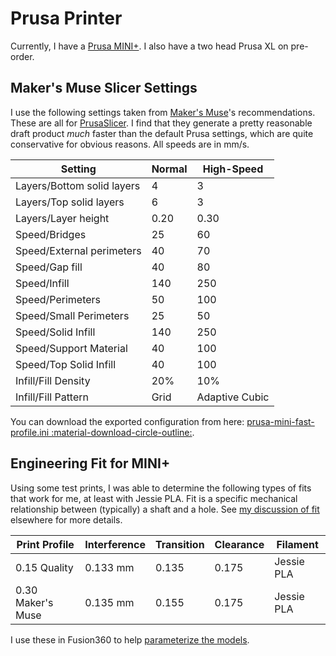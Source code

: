 # Prusa Printer

<!-- TODO:
* Different kinds of bed material
* Cleaning the bed
* Removing prints from the bed (let it cool, flex the spring steel)
-->
Currently, I have a [Prusa
MINI+](https://www.prusa3d.com/category/original-prusa-mini/). I also have a two
head Prusa XL on pre-order.

## Maker's Muse Slicer Settings

I use the following settings taken from [Maker's
Muse](https://www.makersmuse.com)'s recommendations. These are all for
[PrusaSlicer](https://www.prusa3d.com/page/prusaslicer_424/). I find that they
generate a pretty reasonable draft product _much_ faster than the default Prusa
settings, which are quite conservative for obvious reasons. All speeds are in
mm/s.

| Setting                    | Normal | High-Speed     |
| -------------------------- | ------ | -------------- |
| Layers/Bottom solid layers | 4      | 3              |
| Layers/Top solid layers    | 6      | 3              |
| Layers/Layer height        | 0.20   | 0.30           |
| Speed/Bridges              | 25     | 60             |
| Speed/External perimeters  | 40     | 70             |
| Speed/Gap fill             | 40     | 80             |
| Speed/Infill               | 140    | 250            |
| Speed/Perimeters           | 50     | 100            |
| Speed/Small Perimeters     | 25     | 50             |
| Speed/Solid Infill         | 140    | 250            |
| Speed/Support Material     | 40     | 100            |
| Speed/Top Solid Infill     | 40     | 100            |
| Infill/Fill Density        | 20%    | 10%            |
| Infill/Fill Pattern        | Grid   | Adaptive Cubic |

You can download the exported configuration from here:
[prusa-mini-fast-profile.ini :material-download-circle-outline:](/files/prusa-mini-fast-profile.ini).

## Engineering Fit for MINI+

Using some test prints, I was able to determine the following types of fits that
work for me, at least with Jessie PLA. Fit is a specific mechanical relationship
between (typically) a shaft and a hole. See [my discussion of
fit](../mechanical/fit.md) elsewhere for more details.

| Print Profile     | Interference | Transition | Clearance | Filament   |
| ----------------- | ------------ | ---------- | --------- | ---------- |
| 0.15 Quality      | 0.133 mm     | 0.135      | 0.175     | Jessie PLA |
| 0.30 Maker's Muse | 0.135 mm     | 0.155      | 0.175     | Jessie PLA |

I use these in Fusion360 to help [parameterize the models](parametric-parameters.md).
